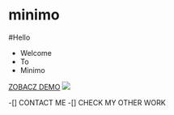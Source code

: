 # minimo

#Hello

* Welcome
* To 
* Minimo

[ZOBACZ DEMO](https://sophiepopow.github.io/minimo/)
![](https://images.pexels.com/photos/1029757/pexels-photo-1029757.jpeg?cs=srgb&dl=blur-business-close-up-1029757.jpg&fm=jpg)

-[] CONTACT ME
-[] CHECK MY OTHER WORK
